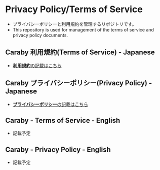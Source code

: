 # Privacy Policy/Terms of Service
- プライバシーポリシーと利用規約を管理するリポジトリです。
- This repository is used for management of the terms of service and privacy policy documents.

## Caraby 利用規約(Terms of Service) - Japanese
- [**利用規約**の記載はこちら](https://github.com/toypocket/Privacy-Terms/blob/main/Terms/README_TermsOfUse.md)

## Caraby プライバシーポリシー(Privacy Policy) - Japanese
- [**プライバシーポリシー**の記載はこちら](https://github.com/toypocket/Privacy-Terms/blob/main/Terms/README_Privacy.md)

## Caraby - Terms of Service - English
- 記載予定

## Caraby - Privacy Policy - English
- 記載予定
